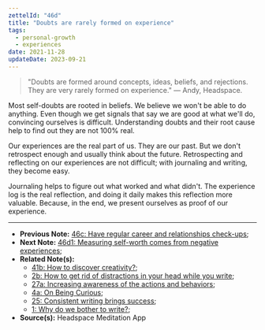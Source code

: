 ```yaml
---
zettelId: "46d"
title: "Doubts are rarely formed on experience"
tags:
  - personal-growth
  - experiences
date: 2021-11-28
updateDate: 2023-09-21
---
```


> "Doubts are formed around concepts, ideas, beliefs, and rejections. They are very rarely formed on experience." — Andy, Headspace.

Most self-doubts are rooted in beliefs. We believe we won't be able to do anything. Even though we get signals that say we are good at what we'll do, convincing ourselves is difficult. Understanding doubts and their root cause help to find out they are not 100% real.

Our experiences are the real part of us. They are our past. But we don't retrospect enough and usually think about the future. Retrospecting and reflecting on our experiences are not difficult; with journaling and writing, they become easy.

Journaling helps to figure out what worked and what didn't. The experience log is the real reflection, and doing it daily makes this reflection more valuable. Because, in the end, we present ourselves as proof of our experience.

---

- **Previous Note:** [46c: Have regular career and relationships check-ups](/notes/46c/);
- **Next Note:** [46d1: Measuring self-worth comes from negative experiences](/notes/46d1/);
- **Related Note(s):**
  - [41b: How to discover creativity?](/notes/41b/);
  - [2b: How to get rid of distractions in your head while you write](/notes/2b/);
  - [27a: Increasing awareness of the actions and behaviors](/notes/27a/);
  - [4a: On Being Curious](/notes/4a/);
  - [25: Consistent writing brings success](/notes/25/);
  - [1: Why do we bother to write?](/notes/1/);
- **Source(s):** Headspace Meditation App
